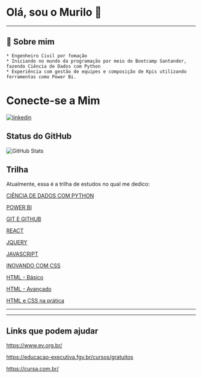 # Olá, sou o Murilo  👋
_________________________


## 🚀 Sobre mim

    * Engenheiro Civil por fomação
    * Iniciando no mundo da programação por meio do Bootcamp Santander, fazendo Ciência de Dados com Python
    * Experiência com gestão de equipes e composição de Kpis utilizando ferramentas como Power Bi.

# Conecte-se a Mim

[![linkedin](https://img.shields.io/badge/linkedin-0A66C2?style=for-the-badge&logo=linkedin&logoColor=white)](https://www.linkedin.com/murilocalifani)

## Status do GitHub

![GitHub Stats](https://github-readme-stats.vercel.app/api?username=MuriloCalifani&theme=transparent&bg_color=000&border_color=30A3DC&show_icons=true&icon_color=30A3DC&title_color=E94D5F&text_color=FFF)

## Trilha

Atualmente, essa é a trilha de estudos no qual me dedico:


[CIÊNCIA DE DADOS COM PYTHON](https://www.notion.so/CI-NCIA-DE-DADOS-COM-PYTHON-1e51c50b17f3457b9dcbec0dadbc25e9?pvs=21)

[POWER BI](https://www.notion.so/murilocalifani-bootcampsantander/POWER-BI-2362780d94434800959680672cdfadf6?pvs=4)


[GIT E GITHUB](https://www.notion.so/GIT-E-GITHUB-375a4c239a1d4a9485756c3cd67f5ad7?pvs=21)

[REACT](https://www.notion.so/REACT-2d56a455eed54a1abf619f5264a307e0?pvs=21)

[JQUERY](https://www.notion.so/JQUERY-ee7b83c800b64989ae6763765d6f787e?pvs=21)

[JAVASCRIPT](https://www.notion.so/JAVASCRIPT-6ce8b4f186214d96a01de563c1c84b68?pvs=21)

[INOVANDO COM CSS](https://www.notion.so/INOVANDO-COM-CSS-f19e040baa444f2c8e1c488032e94850?pvs=21)

[HTML - Básico](https://www.notion.so/HTML-B-sico-07e76493a7eb452b9fa92a22588b52a2?pvs=21)

[HTML - Avançado](https://www.notion.so/HTML-Avan-ado-69d34d37c7fc4f14b0012e8577511d50?pvs=21)

[HTML e CSS na prática](https://www.notion.so/HTML-e-CSS-na-pr-tica-da8b9b4982c8470987cb63c330f270cd?pvs=21)

_________________________________________________________________
_________________________________________________________________
## Links que podem ajudar

https://www.ev.org.br/

https://educacao-executiva.fgv.br/cursos/gratuitos

https://cursa.com.br/
